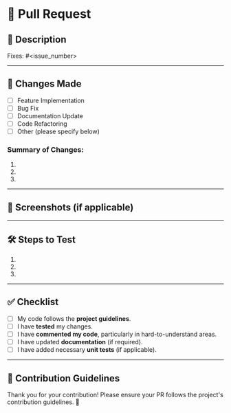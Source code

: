 # 🚀 Pull Request

## 📌 Description
<!-- Provide a clear and concise description of the changes made in this PR. -->
<!-- Example: Added a new feature for user authentication -->

Fixes: #<issue_number> <!-- Link the issue this PR resolves, if applicable -->

---

## 🔧 Changes Made
- [ ] Feature Implementation  
- [ ] Bug Fix  
- [ ] Documentation Update  
- [ ] Code Refactoring  
- [ ] Other (please specify below)  

### **Summary of Changes:**
<!-- List the key changes made in this PR. -->
1. 
2. 
3. 

---

## 📸 Screenshots (if applicable)
<!-- Add screenshots or GIFs to show the changes visually. -->

---

## 🛠️ Steps to Test  
<!-- Provide instructions to test your changes locally. -->
1. 
2. 
3. 

---

## ✅ Checklist  
- [ ] My code follows the **project guidelines**.  
- [ ] I have **tested** my changes.  
- [ ] I have **commented my code**, particularly in hard-to-understand areas.  
- [ ] I have updated **documentation** (if required).  
- [ ] I have added necessary **unit tests** (if applicable).  

---

## 🤝 Contribution Guidelines  
Thank you for your contribution! Please ensure your PR follows the project's contribution guidelines. 🚀  
